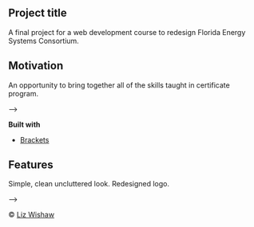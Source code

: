 ## Project title
A final project for a web development course to redesign Florida Energy Systems Consortium. 

## Motivation
An opportunity to bring together all of the skills taught in certificate program. 

<!--
## Build status
Build status of continus integration i.e. travis, appveyor etc. Ex. - 

<!--
[![Build Status](https://travis-ci.org/akashnimare/foco.svg?branch=master)](https://travis-ci.org/akashnimare/foco)
[![Windows Build Status](https://ci.appveyor.com/api/projects/status/github/akashnimare/foco?branch=master&svg=true)](https://ci.appveyor.com/project/akashnimare/foco/branch/master)
-->
-->

<!--
## Code style
If you're using any code style like xo, standard etc. That will help others while contributing to your project. Ex. -

<!--
[![js-standard-style](https://img.shields.io/badge/code%20style-standard-brightgreen.svg?style=flat)](https://github.com/feross/standard)

 
## Screenshots
Include logo/demo screenshot etc. TK

<!--
## Tech/framework used
Ex. -
-->

<b>Built with</b>
- [Brackets](http://brackets.io/)

## Features
Simple, clean uncluttered look. Redesigned logo. 

<!--
## Code Example
Show what the library does as concisely as possible, developers should be able to figure out **how** your project solves their problem by looking at the code example. Make sure the API you are showing off is obvious, and that your code is short and concise.

<!--
## Installation
Provide step by step series of examples and explanations about how to get a development env running.

## APIs
- [Google charts](http://developers.google.com/chart/)

- [Bar chart](https://developers.google.com/chart/interactive/docs/gallery/barchart)
Used vertical bar chart for a large display of data of renewable energy production in Florida from 1960-2015. Source: U.S. Energy Information Administration. Chose this chart as it shows the size and scale of renewable production year-by-year.

- [Line chart](https://developers.google.com/chart/interactive/docs/gallery/linechart)
Used line chart for a large display of data of total consumption of electricity sold in Florida from 1960-2016. Source: U.S. Energy Information Administration. Chose this chart as it shows the size and scale of energy consumed year-by-year by the state of Florida.
-->

<!--
## Tests
Describe and show how to run the tests with code examples.

<!--
## How to use?
If people like your project they’ll want to learn how they can use it. To do so include step by step guide to use your project.
-->

<!--
## Contribute

<!--
Let people know how they can contribute into your project. A [contributing guideline](https://github.com/zulip/zulip-electron/blob/master/CONTRIBUTING.md) will be a big plus.
-->
-->

<!--
## Credits
Give proper credits. This could be a link to any repo which inspired you to build this project, any blogposts or links to people who contrbuted in this project. 
-->

<!--
## License
A short snippet describing the license (MIT, Apache etc)
-->

© [Liz Wishaw]()